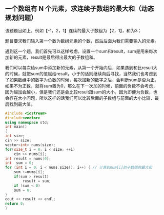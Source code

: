 ## 一个数组有 N 个元素，求连续子数组的最大和（动态规划问题）

该题题目如上，例如【-1，2，1】连续的最大子数组为【2，1】，和为3；

题目要求我们输入第一个数为数组元素的个数，然后后面为我们需要输入的元素。

遇到这一个题，我们首先可以这样考虑，设置一个sum和result，sum是用来每次加新的元素，result是最后得出最大的子数组和。

我们可以每次给sum中添加新的元素，从第一个开始向后，如果遇到和比result大的时候，就把sum的值赋给result，小于的话则继续向后寻找，当然我们也考虑到了如果数组中的数字为负数的时候，每次加新的数字之后，会判断sum是否为正，如果不为正数，就将sum置为0，那么在下一次加的时候，前面的负数不会考虑，因为越加会越小，但是我们还是会比较result跟sum的大小，因为即便为负数，也会存在大小问题，所以这样的话我们可以比较后面的子数组与前面的大小比较，最后找到最大值。

```C++
#include <iostream>
#include<vector>
using namespace std; 
int main() 
{ 
int size; 
cin >> size;
vector<int> nums(size);
for(size_t i = 0; i < size; ++i)
	cin >> nums[i]; 
int result = nums[0]; 
int  sum = 0;
for (int i = 0; i < nums.size(); i++) { // 计算到num[i]的子数组的最大和 
	sum +=nums[i]; 
	if(sum > result) 
		result = sum;
    if (sum < 0) 
	sum = 0;   
}
cout << result << endl;
return 0; 
}

```

